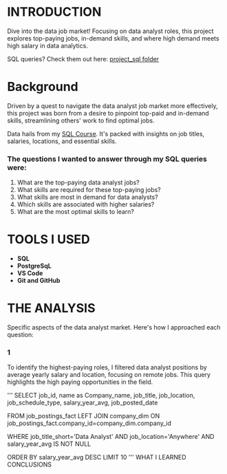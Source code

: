 # INTRODUCTION
Dive into the data job market! Focusing on data analyst roles, this project explores top-paying jobs, in-demand skills, and where high demand meets high salary in data analytics.

SQL queries? Check them out here: [project_sql folder](/project_sql/)

# Background
Driven by a quest to navigate the data analyst job market more effectively, this project was born from a desire to pinpoint top-paid and in-demand skills, streamlining others' work to find optimal jobs.

Data hails from my [SQL Course](https://lukebarousse.com/sql). It's packed with insights on job titles, salaries, locations, and essential skills.

### The questions I wanted to answer through my SQL queries were:

1. What are the top-paying data analyst jobs?
2. What skills are required for these top-paying jobs?
3. What skills are most in demand for data analysts?
4. Which skills are associated with higher salaries?
5. What are the most optimal skills to learn?

# TOOLS I USED
 - **SQL**
 - **PostgreSqL**
 - **VS Code**
 - **Git and GitHub**


# THE ANALYSIS
Specific aspects of the data analyst market. Here's how I approached each question:
### 1

To identify the highest-paying roles, I filtered data analyst positions by average yearly salary and location, focusing on remote jobs. This query highlights the high paying opportunities in the field.

'''
SELECT
    job_id,
    name as Company_name,
    job_title,
    job_location,
    job_schedule_type,
    salary_year_avg,
    job_posted_date
    
FROM 
    job_postings_fact
LEFT JOIN company_dim ON
job_postings_fact.company_id=company_dim.company_id

WHERE
    job_title_short='Data Analyst' AND
    job_location='Anywhere' AND
    salary_year_avg IS NOT NULL
    
ORDER BY salary_year_avg DESC
LIMIT 10
'''
WHAT I LEARNED
CONCLUSIONS   